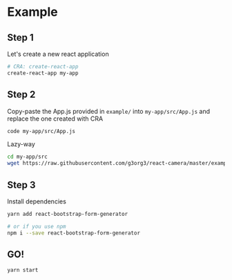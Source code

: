# Example

## Step 1
Let's create a new react application
```sh
# CRA: create-react-app
create-react-app my-app
```

## Step 2
Copy-paste the App.js provided in `example/` into `my-app/src/App.js` and replace the one created with CRA
```sh
code my-app/src/App.js
```
Lazy-way
```sh
cd my-app/src
wget https://raw.githubusercontent.com/g3org3/react-camera/master/example/App.js
```

## Step 3
Install dependencies
```sh
yarn add react-bootstrap-form-generator

# or if you use npm
npm i --save react-bootstrap-form-generator
```

## GO!
```sh
yarn start
```
